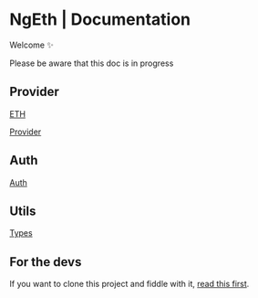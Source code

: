 # NgEth | Documentation

Welcome ✨

Please be aware that this doc is in progress

## Provider

[ETH](provider/eth.md)

[Provider](provider/provider.md)

## Auth

[Auth](auth/auth.md)

## Utils

[Types](utils/types.md)

## For the devs

If you want to clone this project and fiddle with it, [read this first](dev.md).